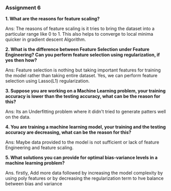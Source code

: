 ### Assignment 6

**1. What are the reasons for feature scaling?**

Ans: The reasons of feature scaling is it tries to bring the dataset into a particular range like 0 to 1. This also helps to converge to local minima quicker in gradient descent Algorithm.

**2. What is the difference between Feature Selection under Feature Engineering? Can you perform feature selection using regularization, if yes then how?**

Ans: Feature selection is nothing but taking important features for training the model rather than taking entire dataset. Yes, we can perform feature selection using Lasso(L1) regularization.

**3. Suppose you are working on a Machine Learning problem, your training accuracy is lower than the testing accuracy, what can be the reason for this?**

Ans: Its an Underfitting problem where it didn't tried to generate patters well on the data.

**4. You are training a machine learning model, your training and the testing accuracy are decreasing, what can be the reason for this?**

Ans: Maybe data provided to the model is not sufficient or lack of feature Engineering and feature scaling.

**5. What solutions you can provide for optimal bias-variance levels in a machine learning problem?**

Ans. firstly, Add more data followed by increasing the model complexity by using poly features or by decreasing the regularization term to hve balance between bias and variance
